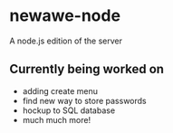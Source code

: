 # newawe-node
A node.js edition of the server

## Currently being worked on
 * adding create menu
 * find new way to store passwords
 * hockup to SQL database
 * much much more!
